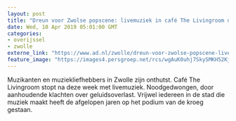 ```yaml
---
layout: post
title: "Dreun voor Zwolse popscene: livemuziek in café The Livingroom de nek omgedraaid"
date: Wed, 10 Apr 2019 05:01:00 GMT
categories: 
- overijssel 
- zwolle 
externe_link: "https://www.ad.nl/zwolle/dreun-voor-zwolse-popscene-livemuziek-in-cafe-the-livingroom-de-nek-omgedraaid~a1d7d17f/"
feature_image: "https://images4.persgroep.net/rcs/wgAuK0uhj7SkySMKH52KjM9fJ6E/diocontent/100478701/_fitwidth/400/?appId=21791a8992982cd8da851550a453bd7f&quality=0.7"
---
```


Muzikanten en muziekliefhebbers in Zwolle zijn onthutst. Café The Livingroom stopt na deze week met livemuziek. Noodgedwongen, door aanhoudende klachten over geluidsoverlast. Vrijwel iedereen in de stad die muziek maakt heeft de afgelopen jaren op het podium van de kroeg gestaan.
